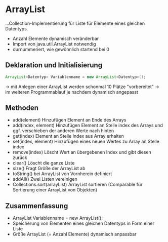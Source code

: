 # ArrayList

...Collection-Implementierung für Liste für Elemente eines gleichen Datentyps.

- Anzahl Elemente dynamisch veränderbar
- Import von java.util.ArrayList notwendig
- durnummeriert, wie gewöhnlich startend bei 0


## Deklaration und Initialisierung

```java
ArrayList<Datentyp> Variablenname = new ArrayList<Datentyp>();
```
-> mit Anlegen einer ArrayList werden schonmal 10 Plätze "vorbereitet"
-> im weiteren Programmablauf je nachdem dynamisch angepasst


## Methoden

- add(element)        Hinzufügen Element an Ende des Arrays
- add(index, element) Hinzufügen Element an Stelle index des Arrays und ggf. verschieben der anderen Werte nach hinten
- get(Index)                  Element an Stelle Index aus Array erhalten
- set(index, element)         Hinzufügen eines neuen Wertes zu Array an Stelle index
- remove(index)               Löscht Wert an übergebenen Index und gibt diesen zurück
- clear()                     Löscht die ganze Liste
- size()                      Fragt Größe der ArrayList ab
- toString()                  bei ArrayList von Vornherein definiert
- addAll()                    Zwei Listen vereinigen
- Collections.sort(arrayList) ArrayList sortieren (Comparable für Sortierung einer ArrayList von Objekten)



## Zusammenfassung

- ArrayList<Datentyp> Variablenname = new ArrayList<Datentyp>();
- Speicherung von Elementen eines gleichen Datentyps in Form einer Liste
- Größe ArrayList (= Anzahl Elemente) dynamisch anpassbar

